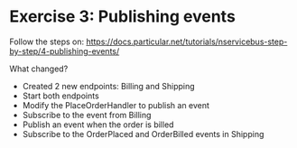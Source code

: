 # Exercise 3: Publishing events

Follow the steps on: https://docs.particular.net/tutorials/nservicebus-step-by-step/4-publishing-events/

What changed?

- Created 2 new endpoints: Billing and Shipping
- Start both endpoints
- Modify the PlaceOrderHandler to publish an event
- Subscribe to the event from Billing
- Publish an event when the order is billed
- Subscribe to the OrderPlaced and OrderBilled events in Shipping

